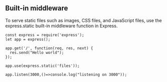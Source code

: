 ## Built-in middleware
To serve static files such as images, CSS files, and JavaScript files, use the express.static built-in middleware function in Express.
```
const express = require('express');
let app = express();

app.get('/', function(req, res, next) {
  res.send("Hello world");
});

app.use(express.static('files'));

app.listen(3000,()=>console.log("listening on 3000"));
```
